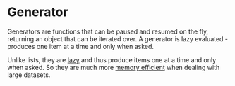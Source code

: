 # Generator
Generators are functions that can be paused and resumed on the fly, returning an object that can be iterated over.
A generator is lazy evaluated - produces one item at a time and only when asked.

Unlike lists, they are [lazy](https://en.wikipedia.org/wiki/Lazy_evaluation) and thus produce items one at a time and only when asked. So they are much more [memory efficient](https://realpython.com/python-memory-management/) when dealing with large datasets.
<!--stackedit_data:
eyJoaXN0b3J5IjpbMTU3NTg4MjEyNF19
-->